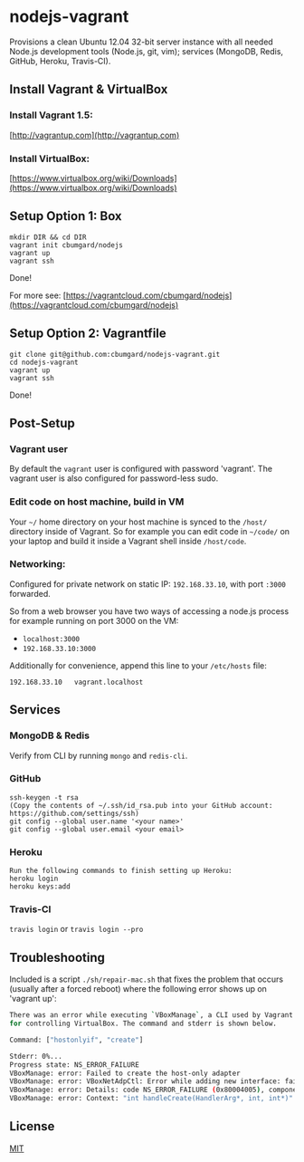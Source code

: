 # nodejs-vagrant

Provisions a clean Ubuntu 12.04 32-bit server instance with all needed Node.js development tools (Node.js, git, vim); services (MongoDB, Redis, GitHub, Heroku, Travis-CI).

## Install Vagrant & VirtualBox

### Install Vagrant 1.5:
[http://vagrantup.com](http://vagrantup.com)

### Install VirtualBox:
[https://www.virtualbox.org/wiki/Downloads](https://www.virtualbox.org/wiki/Downloads)

## Setup Option 1: Box

```
mkdir DIR && cd DIR
vagrant init cbumgard/nodejs
vagrant up
vagrant ssh
```

Done!

For more see: [https://vagrantcloud.com/cbumgard/nodejs](https://vagrantcloud.com/cbumgard/nodejs)

## Setup Option 2: Vagrantfile

```
git clone git@github.com:cbumgard/nodejs-vagrant.git
cd nodejs-vagrant
vagrant up
vagrant ssh
```

Done! 

## Post-Setup

### Vagrant user

By default the ```vagrant``` user is configured with password 'vagrant'. The vagrant user is also configured for password-less sudo.

### Edit code on host machine, build in VM

Your ```~/``` home directory on your host machine is synced to the ```/host/``` directory inside of Vagrant. So for example you can edit code in ```~/code/``` on your laptop and build it inside a Vagrant shell inside ```/host/code```.

### Networking:

Configured for private network on static IP: ```192.168.33.10```, with port ```:3000``` forwarded.

So from a web browser you have two ways of accessing a node.js process for example running on port 3000 on the VM:

* ```localhost:3000```
* ```192.168.33.10:3000```

Additionally for convenience, append this line to your ```/etc/hosts``` file:

```192.168.33.10   vagrant.localhost```

## Services

### MongoDB & Redis

Verify from CLI by running ```mongo``` and ```redis-cli```.

### GitHub

```
ssh-keygen -t rsa
(Copy the contents of ~/.ssh/id_rsa.pub into your GitHub account: https://github.com/settings/ssh)
git config --global user.name '<your name>'
git config --global user.email <your email>
```

### Heroku

```
Run the following commands to finish setting up Heroku:
heroku login
heroku keys:add
```

### Travis-CI

```travis login```
or
```travis login --pro```

## Troubleshooting

Included is a script ```./sh/repair-mac.sh``` that fixes the problem that occurs (usually after a forced reboot) where the following error shows up on 'vagrant up':

```bash
There was an error while executing `VBoxManage`, a CLI used by Vagrant
for controlling VirtualBox. The command and stderr is shown below.

Command: ["hostonlyif", "create"]

Stderr: 0%...
Progress state: NS_ERROR_FAILURE
VBoxManage: error: Failed to create the host-only adapter
VBoxManage: error: VBoxNetAdpCtl: Error while adding new interface: failed to open /dev/vboxnetctl: No such file or directory
VBoxManage: error: Details: code NS_ERROR_FAILURE (0x80004005), component HostNetworkInterface, interface IHostNetworkInterface
VBoxManage: error: Context: "int handleCreate(HandlerArg*, int, int*)" at line 66 of file VBoxManageHostonly.cpp
```

## License

[MIT](https://github.com/cbumgard/nodejs-vagrant/blob/master/LICENSE)
